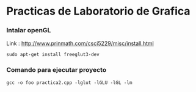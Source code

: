 # Practicas de Laboratorio de Grafica

### Intalar openGL
Link : http://www.prinmath.com/csci5229/misc/install.html

```
sudo apt-get install freeglut3-dev
```

### Comando para ejecutar proyecto
```
gcc -o foo practica2.cpp -lglut -lGLU -lGL -lm
```


